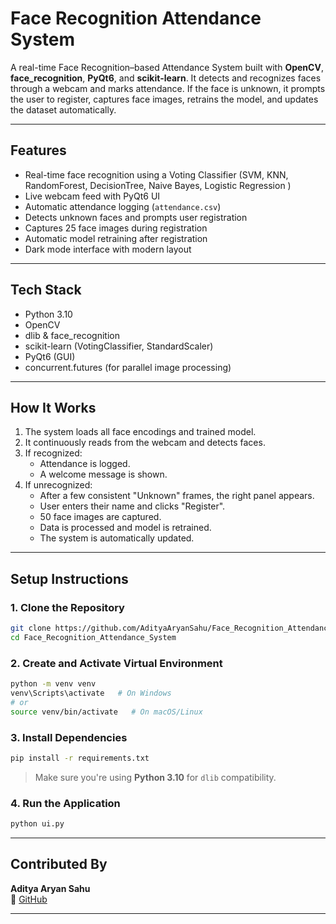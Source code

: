 # Face Recognition Attendance System

A real-time Face Recognition–based Attendance System built with **OpenCV**, **face_recognition**, **PyQt6**, and **scikit-learn**. It detects and recognizes faces through a webcam and marks attendance. If the face is unknown, it prompts the user to register, captures face images, retrains the model, and updates the dataset automatically.

---

## Features

-  Real-time face recognition using a Voting Classifier 
   (SVM, KNN, RandomForest, DecisionTree, Naive Bayes, Logistic Regression )
-  Live webcam feed with PyQt6 UI
-  Automatic attendance logging (`attendance.csv`)
-  Detects unknown faces and prompts user registration
-  Captures 25 face images during registration
-  Automatic model retraining after registration
-  Dark mode interface with modern layout

---

## Tech Stack

- Python 3.10
- OpenCV
- dlib & face_recognition
- scikit-learn (VotingClassifier, StandardScaler)
- PyQt6 (GUI)
- concurrent.futures (for parallel image processing)

---

## How It Works

1. The system loads all face encodings and trained model.
2. It continuously reads from the webcam and detects faces.
3. If recognized:
   - Attendance is logged.
   - A welcome message is shown.
4. If unrecognized:
   - After a few consistent "Unknown" frames, the right panel appears.
   - User enters their name and clicks "Register".
   - 50 face images are captured.
   - Data is processed and model is retrained.
   - The system is automatically updated.

---

## Setup Instructions

### 1. Clone the Repository

```bash
git clone https://github.com/AdityaAryanSahu/Face_Recognition_Attendance_System.git
cd Face_Recognition_Attendance_System
```

### 2. Create and Activate Virtual Environment

```bash
python -m venv venv
venv\Scripts\activate   # On Windows
# or
source venv/bin/activate   # On macOS/Linux
```

### 3. Install Dependencies

```bash
pip install -r requirements.txt
```

>  Make sure you're using **Python 3.10** for `dlib` compatibility.

### 4. Run the Application

```bash
python ui.py
```

---

## Contributed By

**Aditya Aryan Sahu**  
🔗 [GitHub](https://github.com/AdityaAryanSahu)

---
